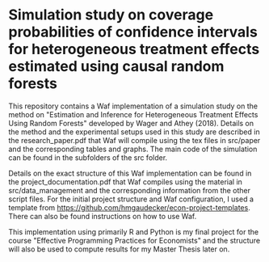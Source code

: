 # Simulation study on coverage probabilities of confidence intervals for heterogeneous treatment effects estimated using causal random forests

This repository contains a Waf implementation of a simulation study on the method on "Estimation and Inference for Heterogeneous Treatment Effects Using Random Forests" developed by Wager and Athey (2018). Details on the method and the experimental setups used in this study are described in the research_paper.pdf that Waf will compile using the tex files in src/paper and the corresponding tables and graphs. The main code of the simulation can be found in the subfolders of the src folder.

Details on the exact structure of this Waf implementation can be found in the project_documentation.pdf that Waf compiles using the material in src/data_management and the corresponding information from the other script files. For the initial project structure and Waf configuration, I used a template from https://github.com/hmgaudecker/econ-project-templates. There can also be found instructions on how to use Waf. 

This implementation using primarily R and Python is my final project for the course "Effective Programming Practices for Economists" and the structure will also be used to compute results for my Master Thesis later on. 
